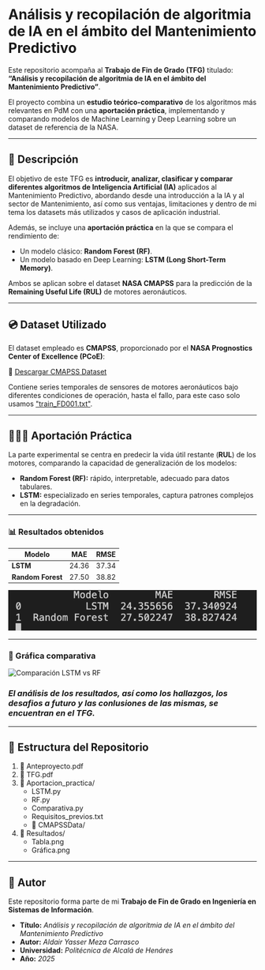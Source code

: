 # Análisis y recopilación de algoritmia de IA en el ámbito del Mantenimiento Predictivo  

Este repositorio acompaña al **Trabajo de Fin de Grado (TFG)** titulado:  
**“Análisis y recopilación de algoritmia de IA en el ámbito del Mantenimiento Predictivo”**.  

El proyecto combina un **estudio teórico-comparativo** de los algoritmos más relevantes en PdM con una **aportación práctica**, implementando y comparando modelos de Machine Learning y Deep Learning sobre un dataset de referencia de la NASA.  

---

## 📖 Descripción  

El objetivo de este TFG es **introducir, analizar, clasificar y comparar diferentes algoritmos de Inteligencia Artificial (IA)** aplicados al Mantenimiento Predictivo, abordando desde una introducción a la IA y al sector de Mantenimiento, así como sus ventajas, limitaciones y dentro de mi tema los datasets más utilizados y casos de aplicación industrial.  

Además, se incluye una **aportación práctica** en la que se compara el rendimiento de:  
- Un modelo clásico: **Random Forest (RF)**.  
- Un modelo basado en Deep Learning: **LSTM (Long Short-Term Memory)**.  

Ambos se aplican sobre el dataset **NASA CMAPSS** para la predicción de la **Remaining Useful Life (RUL)** de motores aeronáuticos.  

---

## 💿 Dataset Utilizado  

El dataset empleado es **CMAPSS**, proporcionado por el **NASA Prognostics Center of Excellence (PCoE)**:  

🔗 [Descargar CMAPSS Dataset](https://data.nasa.gov/dataset/cmapss-jet-engine-simulated-data)  

Contiene series temporales de sensores de motores aeronáuticos bajo diferentes condiciones de operación, hasta el fallo, para este caso solo usamos ["train_FD001.txt"](/Aportacion_práctica/CMAPSSData/train_FD001.txt).

---

## 🧑🏽‍💻 Aportación Práctica  

La parte experimental se centra en predecir la vida útil restante (**RUL**) de los motores, comparando la capacidad de generalización de los modelos:  

- **Random Forest (RF):** rápido, interpretable, adecuado para datos tabulares.  
- **LSTM:** especializado en series temporales, captura patrones complejos en la degradación.  

---

### 📊 Resultados obtenidos  

| Modelo         | MAE    | RMSE   |
|----------------|--------|--------|
| **LSTM**       | 24.36  | 37.34  |
| **Random Forest** | 27.50  | 38.82  |

![Tabla de resultado](Resultados/Tabla.png)

---

### 🔎 Gráfica comparativa  

![Comparación LSTM vs RF](Resultados/Gráfica.png)  

### ***El análisis de los resultados, así como los hallazgos, los desafios a futuro y las conlusiones de las mismas, se encuentran en el TFG.***
---

## 📂 Estructura del Repositorio  
1. 📄 Anteproyecto.pdf
2. 📄 TFG.pdf
3. 📂 Aportacion_practica/
   * LSTM.py
   * RF.py 
   * Comparativa.py
   * Requisitos_previos.txt
   * 📂 CMAPSSData/ 
4. 📂 Resultados/
    * Tabla.png
    * Gráfica.png 

---

## 👤 Autor  

Este repositorio forma parte de mi **Trabajo de Fin de Grado en Ingeniería en Sistemas de Información**.  

- **Título:** *Análisis y recopilación de algoritmia de IA en el ámbito del Mantenimiento Predictivo*  
- **Autor:** *Aldair Yasser Meza Carrasco*
- **Universidad:** *Politécnica de Alcalá de Henáres*
- **Año:** *2025* 

